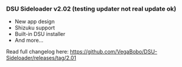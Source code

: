 ### DSU Sideloader v2.02 (testing updater not real update ok)

- New app design
- Shizuku support
- Built-in DSU installer
- And more...

Read full changelog here: https://github.com/VegaBobo/DSU-Sideloader/releases/tag/2.01